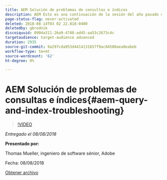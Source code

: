 ```yaml
---
title: AEM Solución de problemas de consultas e índices
description: AEM Esto es una continuación de la sesión del año pasado de Indexación de segmentos y Consulta JCR. Abarca los mismos temas, pero con contenido completamente nuevo y tiene poca superposición con la presentación anterior. AEM También se incluyen las nuevas funciones de la versión 6.4 de la versión de.
page-status-flag: never-activated
deleted: 2018-08-14T03 02 22.818-0400
deletedby: gbrodnik
discoiquuid: 0904a311-26a9-4748-ad45-aa53c2673c4c
targetaudience: target-audience advanced
duration: 2935
source-git-commit: 9a297cda953d4414131657f9ac84580aea0eabeb
workflow-type: tm+mt
source-wordcount: '62'
ht-degree: 0%

---
```



# AEM Solución de problemas de consultas e índices{#aem-query-and-index-troubleshooting}

>[!VIDEO](https://video.tv.adobe.com/v/23270/?quality=9)

*Entregado el 08/08/2018*

**Presentado por:**

Thomas Mueller, ingeniero de software sénior, Adobe

Fecha: 08/08/2018

[Obtener archivo](assets/20180808-gems-adobe+cloud+platform-experience+system+of+record-1.pdf)

<!--
[Get back to the Overview](https://helpx.adobe.com/experience-manager/kt/eseminars/gems/aem-index.html)
-->
